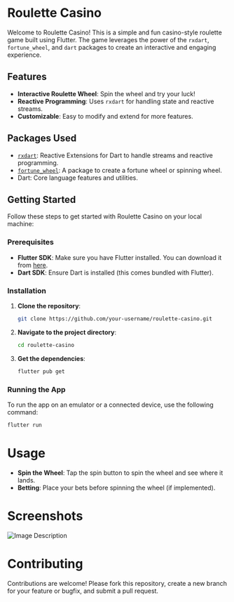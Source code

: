 # Roulette Casino

Welcome to Roulette Casino! This is a simple and fun casino-style roulette game built using Flutter. The game leverages the power of the `rxdart`, `fortune_wheel`, and `dart` packages to create an interactive and engaging experience.

## Features

- **Interactive Roulette Wheel**: Spin the wheel and try your luck!
- **Reactive Programming**: Uses `rxdart` for handling state and reactive streams.
- **Customizable**: Easy to modify and extend for more features.

## Packages Used

- [`rxdart`](https://pub.dev/packages/rxdart): Reactive Extensions for Dart to handle streams and reactive programming.
- [`fortune_wheel`](https://pub.dev/packages/fortune_wheel): A package to create a fortune wheel or spinning wheel.
- Dart: Core language features and utilities.

## Getting Started

Follow these steps to get started with Roulette Casino on your local machine:

### Prerequisites

- **Flutter SDK**: Make sure you have Flutter installed. You can download it from [here](https://flutter.dev/docs/get-started/install).
- **Dart SDK**: Ensure Dart is installed (this comes bundled with Flutter).

### Installation

1. **Clone the repository**:
    ```bash
    git clone https://github.com/your-username/roulette-casino.git
    ```
2. **Navigate to the project directory**:
    ```bash
    cd roulette-casino
    ```
3. **Get the dependencies**:
    ```bash
    flutter pub get
    ```

### Running the App

To run the app on an emulator or a connected device, use the following command:

```bash
flutter run
```

# Usage
- **Spin the Wheel**: Tap the spin button to spin the wheel and see where it lands.
- **Betting**: Place your bets before spinning the wheel (if implemented).

# Screenshots
![Image Description](https://github.com/Jawadyyy/Flutter_Casino-Roulette/tree/main/images/game.PNG)

# Contributing
Contributions are welcome! Please fork this repository, create a new branch for your feature or bugfix, and submit a pull request.
